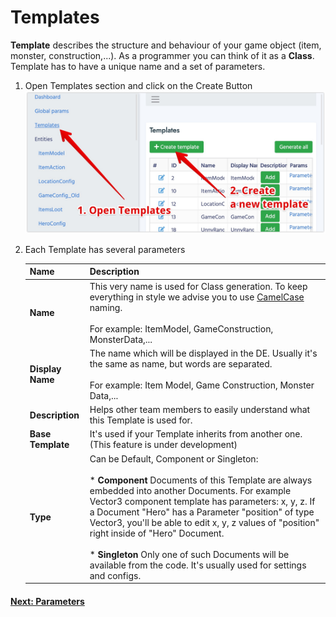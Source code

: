 # Templates

**Template** describes the structure and behaviour of your game object (item, monster, construction,...). As a programmer you can think of it as a **Class**. Template has to have a unique name and a set of parameters.

1.  Open Templates section and click on the Create Button
![Screenshot](../../img/cms_template_create.jpg)
    
2.  Each Template has several parameters
    
    Name | Description
    -----|------------
    **Name** | This very name is used for Class generation. To keep everything in style we advise you to use [CamelCase](https://simple.wikipedia.org/wiki/CamelCase) naming.<br/><br/> For example: ItemModel, GameConstruction, MonsterData,...
    **Display Name** | The name which will be displayed in the DE. Usually it's the same as name, but words are separated.<br/><br/> For example: Item Model, Game Construction, Monster Data,...
    **Description** | Helps other team members to easily understand what this Template is used for.
    **Base Template** | It's used if your Template inherits from another one. (This feature is under development)
    **Type** | Can be Default, Component or Singleton:<br/><br/>  *   **Component** Documents of this Template are always embedded into another Documents. For example Vector3 component template has parameters: x, y, z. If a Document "Hero" has a Parameter "position" of type Vector3, you'll be able to edit x, y, z values of "position" right inside of "Hero" Document.<br/><br/> *   **Singleton** Only one of such Documents will be available from the code. It's usually used for settings and configs.  

#### [Next: Parameters](/data_editor/getting_started/parameters)
